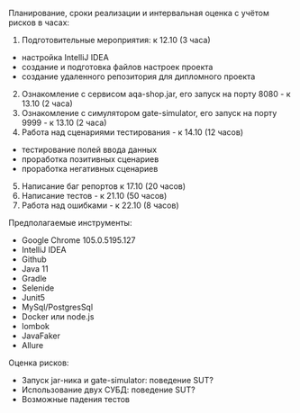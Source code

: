 Планирование, сроки реализации и интервальная оценка с учётом рисков в часах:
1. Подготовительные мероприятия: к 12.10 (3 часа)
- настройка IntelliJ IDEA
- создание и подготовка файлов настроек проекта
- создание удаленного репозитория для дипломного проекта
2. Ознакомление с сервисом aqa-shop.jar, его запуск на порту 8080 - к 13.10 (2 часа)
3. Ознакомление с симулятором gate-simulator, его запуск на порту 9999 - к 13.10 (2 часа)
4. Работа над сценариями тестирования - к 14.10 (12 часов)
- тестирование полей ввода данных
- проработка позитивных сценариев
- проработка негативных сценариев
5. Написание баг репортов к 17.10 (20 часов)
6. Написание тестов - к 21.10 (50 часов)
7. Работа над ошибками - к 22.10 (8 часов)

Предполагаемые инструменты:
- Google Chrome 105.0.5195.127
- IntelliJ IDEA
- Github
- Java 11
- Gradle
- Selenide
- Junit5
- MySql/PostgresSql
- Docker или node.js
- lombok
- JavaFaker
- Allure

Оценка рисков:
- Запуск jar-ника и gate-simulator: поведение SUT?
- Использование двух СУБД: поведение SUT?
- Возможные падения тестов